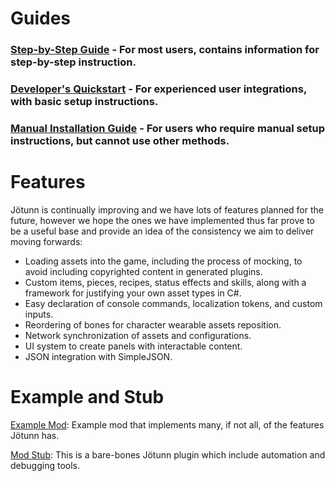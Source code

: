# Guides

### [Step-by-Step Guide](guide.md) - For most users, contains information for step-by-step instruction.

### [Developer's Quickstart](quickstart.md) - For experienced user integrations, with basic setup instructions.

### [Manual Installation Guide](installation.md) - For users who require manual setup instructions, but cannot use other methods.

# Features
Jötunn is continually improving and we have lots of features planned for the future, however we hope the ones we have implemented thus far prove to be a useful base and provide an idea of the consistency we aim to deliver moving forwards:
- Loading assets into the game, including the process of mocking, to avoid including copyrighted content in generated plugins.
- Custom items, pieces, recipes, status effects and skills, along with a framework for justifying your own asset types in C#.
- Easy declaration of console commands, localization tokens, and custom inputs.
- Reordering of bones for character wearable assets reposition.
- Network synchronization of assets and configurations.
- UI system to create panels with interactable content.
- JSON integration with SimpleJSON.

# Example and Stub

[Example Mod](https://github.com/Valheim-Modding/JotunnModExample): Example mod that implements many, if not all, of the features Jötunn has.

[Mod Stub](https://github.com/Valheim-Modding/JotunnModStub): This is a bare-bones Jötunn plugin which include automation and debugging tools.
